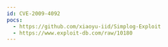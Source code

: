 ```yaml
---
id: CVE-2009-4092
pocs:
  - https://github.com/xiaoyu-iid/Simplog-Exploit
  - https://www.exploit-db.com/raw/10180
---
```

